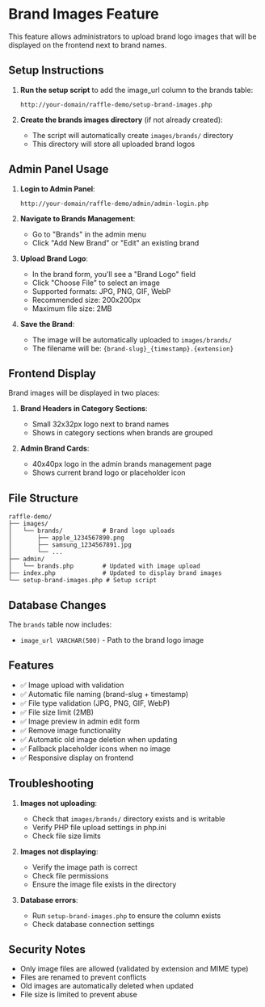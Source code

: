 # Brand Images Feature

This feature allows administrators to upload brand logo images that will be displayed on the frontend next to brand names.

## Setup Instructions

1. **Run the setup script** to add the image_url column to the brands table:
   ```
   http://your-domain/raffle-demo/setup-brand-images.php
   ```

2. **Create the brands images directory** (if not already created):
   - The script will automatically create `images/brands/` directory
   - This directory will store all uploaded brand logos

## Admin Panel Usage

1. **Login to Admin Panel**:
   ```
   http://your-domain/raffle-demo/admin/admin-login.php
   ```

2. **Navigate to Brands Management**:
   - Go to "Brands" in the admin menu
   - Click "Add New Brand" or "Edit" an existing brand

3. **Upload Brand Logo**:
   - In the brand form, you'll see a "Brand Logo" field
   - Click "Choose File" to select an image
   - Supported formats: JPG, PNG, GIF, WebP
   - Recommended size: 200x200px
   - Maximum file size: 2MB

4. **Save the Brand**:
   - The image will be automatically uploaded to `images/brands/`
   - The filename will be: `{brand-slug}_{timestamp}.{extension}`

## Frontend Display

Brand images will be displayed in two places:

1. **Brand Headers in Category Sections**:
   - Small 32x32px logo next to brand names
   - Shows in category sections when brands are grouped

2. **Admin Brand Cards**:
   - 40x40px logo in the admin brands management page
   - Shows current brand logo or placeholder icon

## File Structure

```
raffle-demo/
├── images/
│   └── brands/           # Brand logo uploads
│       ├── apple_1234567890.png
│       ├── samsung_1234567891.jpg
│       └── ...
├── admin/
│   └── brands.php        # Updated with image upload
├── index.php             # Updated to display brand images
└── setup-brand-images.php # Setup script
```

## Database Changes

The `brands` table now includes:
- `image_url VARCHAR(500)` - Path to the brand logo image

## Features

- ✅ Image upload with validation
- ✅ Automatic file naming (brand-slug + timestamp)
- ✅ File type validation (JPG, PNG, GIF, WebP)
- ✅ File size limit (2MB)
- ✅ Image preview in admin edit form
- ✅ Remove image functionality
- ✅ Automatic old image deletion when updating
- ✅ Fallback placeholder icons when no image
- ✅ Responsive display on frontend

## Troubleshooting

1. **Images not uploading**:
   - Check that `images/brands/` directory exists and is writable
   - Verify PHP file upload settings in php.ini
   - Check file size limits

2. **Images not displaying**:
   - Verify the image path is correct
   - Check file permissions
   - Ensure the image file exists in the directory

3. **Database errors**:
   - Run `setup-brand-images.php` to ensure the column exists
   - Check database connection settings

## Security Notes

- Only image files are allowed (validated by extension and MIME type)
- Files are renamed to prevent conflicts
- Old images are automatically deleted when updated
- File size is limited to prevent abuse 